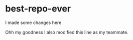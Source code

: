# best-repo-ever

I made some changes here

Ohh my goodness I also modified
this line as my teammate.